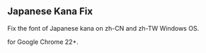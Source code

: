 Japanese Kana Fix
-----------------
Fix the font of Japanese kana on zh-CN and zh-TW Windows OS.

for Google Chrome 22+.